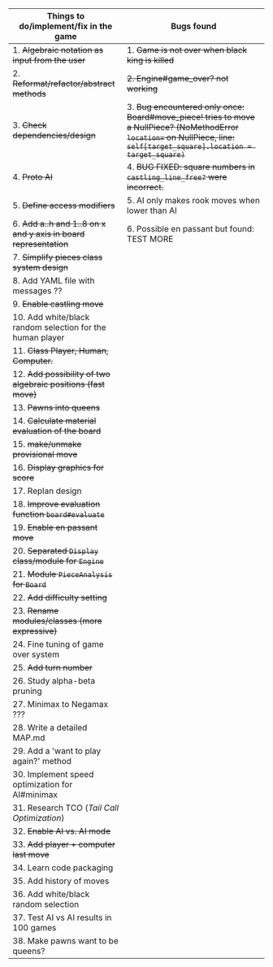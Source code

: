 | Things to do/implement/fix in the game | Bugs found |
| ---------------------------------------|--------------------------------- |
| 1. ~~Algebraic notation as input from the user~~ | 1. ~~Game is not over when black king is killed~~
| 2. ~~Reformat/refactor/abstract methods~~ | ~~2. Engine#game_over? not working~~
| 3. ~~Check dependencies/design~~ | 3. ~~Bug encountered only once: Board#move_piece! tries to move a NullPiece? (NoMethodError `location=` on NullPiece, line: `self[target_square].location = target_square)`~~
| 4. ~~Proto AI~~ | 4. ~~BUG FIXED: square numbers in `castling_line_free?` were incorrect.~~
| 5. ~~Define access modifiers~~ | 5. AI only makes rook moves when lower than AI
| 6. ~~Add a..h and 1..8 on x and y axis in board representation~~ | 6. Possible en passant but found: TEST MORE
| 7. ~~Simplify pieces class system design~~ |
| 8. Add YAML file with messages ?? |
| 9. ~~Enable castling move~~ |
| 10. Add white/black random selection for the human player |
| 11. ~~Class Player, Human, Computer.~~ |
| 12. ~~Add possibility of two algebraic positions (fast move)~~ |
| 13. ~~Pawns into queens~~ |
| 14. ~~Calculate material evaluation of the board~~ |
| 15. ~~make/unmake provisional move~~ |
| 16. ~~Display graphics for score~~ |
| 17. Replan design |
| 18. ~~Improve evaluation function `board#evaluate`~~ |
| 19. ~~Enable en passant move~~ |
| 20. ~~Separated `Display` class/module for `Engine`~~ |
| 21. ~~Module `PieceAnalysis` for `Board`~~ |
| 22. ~~Add difficulty setting~~ |
| 23. ~~Rename modules/classes (more expressive)~~ |
| 24. Fine tuning of game over system |
| 25. ~~Add turn number~~ |
| 26. Study alpha-beta pruning |
| 27. Minimax to Negamax ??? |
| 28. Write a detailed MAP.md |
| 29. Add a 'want to play again?' method |
| 30. Implement speed optimization for AI#minimax |
| 31. Research TCO (_Tail Call Optimization_) |
| 32. ~~Enable AI vs. AI mode~~ |
| 33. ~~Add player + computer last move~~ |
| 34. Learn code packaging |
| 35. Add history of moves |
| 36. Add white/black random selection |
| 37. Test AI vs AI results in 100 games |
| 38. Make pawns want to be queens? |
